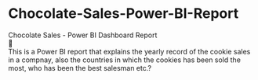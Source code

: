 # Chocolate-Sales-Power-BI-Report
Chocolate Sales - Power BI Dashboard Report  
🚀  
This is a Power BI report that explains the yearly record of the cookie sales in a compnay, also the countries in which the cookies has been sold the most, who has been the best salesman etc.?
